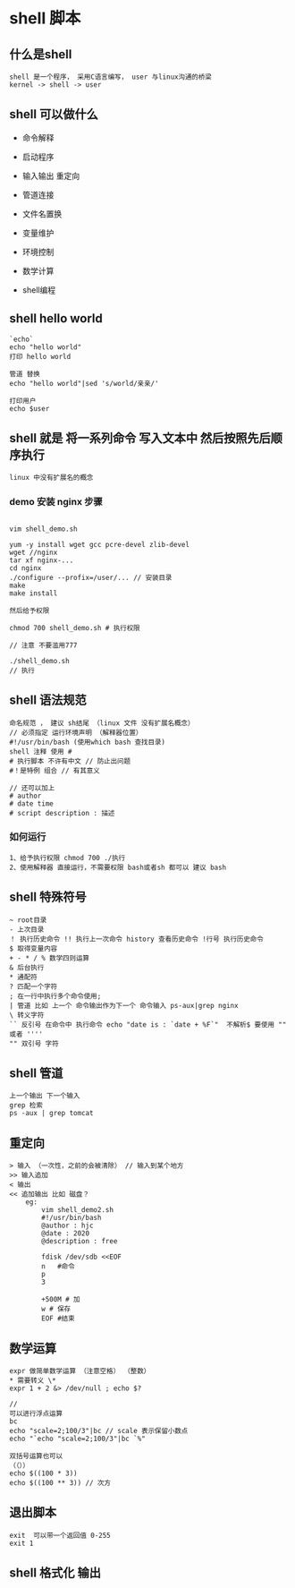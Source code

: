 

# shell 脚本

## 什么是shell

    shell 是一个程序， 采用C语言编写， user 与linux沟通的桥梁
    kernel -> shell -> user
    
## shell 可以做什么
    
 - 命令解释
 
 - 启动程序
 
 - 输入输出 重定向
 
 - 管道连接
 
 - 文件名置换
 
 - 变量维护
 
 - 环境控制

 - 数学计算
 
 - shell编程
 
    
## shell hello world 

    `echo`
    echo "hello world"
    打印 hello world
    
    管道 替换
    echo "hello world"|sed 's/world/亲亲/'    
    
    打印用户
    echo $user
    
    
## shell 就是 将一系列命令 写入文本中 然后按照先后顺序执行

    linux 中没有扩展名的概念
    
### demo 安装 nginx 步骤

```

vim shell_demo.sh

yum -y install wget gcc pcre-devel zlib-devel
wget //nginx
tar xf nginx-...
cd nginx
./configure --profix=/user/... // 安装目录
make
make install

```
`然后给予权限`
    
    chmod 700 shell_demo.sh # 执行权限
    
    // 注意 不要滥用777
    
    ./shell_demo.sh
    // 执行
    

## shell 语法规范
    
    命名规范 ， 建议 sh结尾 （linux 文件 没有扩展名概念）
    // 必须指定 运行环境声明 （解释器位置）
    #!/usr/bin/bash (使用which bash 查找目录)
    shell 注释 使用 #
    # 执行脚本 不许有中文 // 防止出问题
    #！是特例 组合 // 有其意义
    
    // 还可以加上
    # author
    # date time
    # script description : 描述
    
### 如何运行

    1、给予执行权限 chmod 700 ./执行
    2、使用解释器 直接运行，不需要权限 bash或者sh 都可以 建议 bash
    
## shell 特殊符号

    ~ root目录
    - 上次目录
    ！ 执行历史命令 !! 执行上一次命令 history 查看历史命令 !行号 执行历史命令
    $ 取得变量内容
    + - * / % 数学四则运算
    & 后台执行
    * 通配符
    ? 匹配一个字符
    ; 在一行中执行多个命令使用;
    | 管道 比如 上一个 命令输出作为下一个 命令输入 ps-aux|grep nginx
    \ 转义字符
    `` 反引号 在命令中 执行命令 echo "date is : `date + %F`"  不解析$ 要使用 "" 或者 ''''
    "" 双引号 字符
    
## shell 管道
    
    上一个输出 下一个输入
    grep 检索
    ps -aux | grep tomcat 
    
## 重定向
    
    > 输入 （一次性，之前的会被清除） // 输入到某个地方
    >> 输入追加
    < 输出 
    << 追加输出 比如 磁盘？
        eg:
            vim shell_demo2.sh
            #!/usr/bin/bash
            @author : hjc
            @date : 2020
            @description : free
            
            fdisk /dev/sdb <<EOF
            n   #命令
            p
            3
            
            +500M # 加
            w # 保存
            EOF #结束
            
## 数学运算
    
    expr 做简单数学运算 （注意空格） （整数）
    * 需要转义 \*
    expr 1 + 2 &> /dev/null ; echo $?
    
    // 
    可以进行浮点运算
    bc
    echo "scale=2;100/3"|bc // scale 表示保留小数点
    echo "`echo "scale=2;100/3"|bc `%"
    
    双括号运算也可以
    （（））
    echo $((100 * 3))
    echo $((100 ** 3)) // 次方
    
## 退出脚本

    exit  可以带一个返回值 0-255
    exit 1
    
    
## shell 格式化 输出

    
    
    
    
     
    
    
    
    
    
    


    
